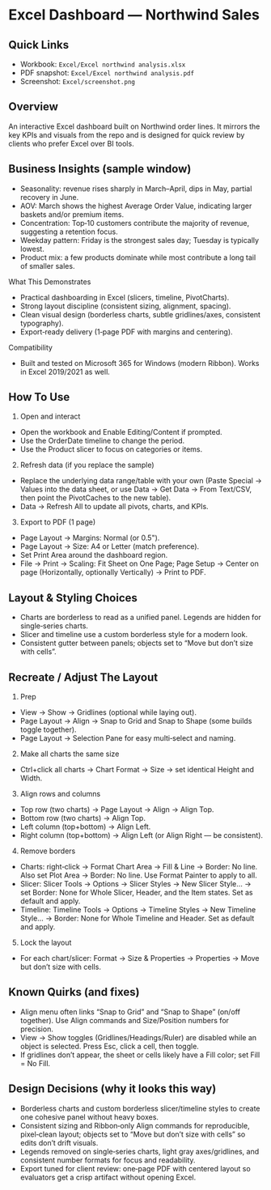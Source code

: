 Excel Dashboard — Northwind Sales
================================

Quick Links
--------------------------------
- Workbook: `Excel/Excel northwind analysis.xlsx`
- PDF snapshot: `Excel/Excel northwind analysis.pdf`
- Screenshot: `Excel/screenshot.png`

Overview
--------------------------------
An interactive Excel dashboard built on Northwind order lines. It mirrors the key KPIs and visuals from the repo and is designed for quick review by clients who prefer Excel over BI tools.

Business Insights (sample window)
--------------------------------
- Seasonality: revenue rises sharply in March–April, dips in May, partial recovery in June.
- AOV: March shows the highest Average Order Value, indicating larger baskets and/or premium items.
- Concentration: Top‑10 customers contribute the majority of revenue, suggesting a retention focus.
- Weekday pattern: Friday is the strongest sales day; Tuesday is typically lowest.
- Product mix: a few products dominate while most contribute a long tail of smaller sales.

What This Demonstrates
- Practical dashboarding in Excel (slicers, timeline, PivotCharts).
- Strong layout discipline (consistent sizing, alignment, spacing).
- Clean visual design (borderless charts, subtle gridlines/axes, consistent typography).
- Export‑ready delivery (1‑page PDF with margins and centering).

Compatibility
- Built and tested on Microsoft 365 for Windows (modern Ribbon). Works in Excel 2019/2021 as well.

How To Use
--------------------------------
1) Open and interact
- Open the workbook and Enable Editing/Content if prompted.
- Use the OrderDate timeline to change the period.
- Use the Product slicer to focus on categories or items.

2) Refresh data (if you replace the sample)
- Replace the underlying data range/table with your own (Paste Special → Values into the data sheet, or use Data → Get Data → From Text/CSV, then point the PivotCaches to the new table).
- Data → Refresh All to update all pivots, charts, and KPIs.

3) Export to PDF (1 page)
- Page Layout → Margins: Normal (or 0.5").
- Page Layout → Size: A4 or Letter (match preference).
- Set Print Area around the dashboard region.
- File → Print → Scaling: Fit Sheet on One Page; Page Setup → Center on page (Horizontally, optionally Vertically) → Print to PDF.

Layout & Styling Choices
--------------------------------
- Charts are borderless to read as a unified panel. Legends are hidden for single‑series charts.
- Slicer and timeline use a custom borderless style for a modern look.
- Consistent gutter between panels; objects set to “Move but don’t size with cells”.

Recreate / Adjust The Layout 
--------------------------------
1) Prep
- View → Show → Gridlines (optional while laying out).
- Page Layout → Align → Snap to Grid and Snap to Shape (some builds toggle together).
- Page Layout → Selection Pane for easy multi‑select and naming.

2) Make all charts the same size
- Ctrl+click all charts → Chart Format → Size → set identical Height and Width.

3) Align rows and columns
- Top row (two charts) → Page Layout → Align → Align Top.
- Bottom row (two charts) → Align Top.
- Left column (top+bottom) → Align Left.
- Right column (top+bottom) → Align Left (or Align Right — be consistent).

4) Remove borders
- Charts: right‑click → Format Chart Area → Fill & Line → Border: No line. Also set Plot Area → Border: No line. Use Format Painter to apply to all.
- Slicer: Slicer Tools → Options → Slicer Styles → New Slicer Style… → set Border: None for Whole Slicer, Header, and the Item states. Set as default and apply.
- Timeline: Timeline Tools → Options → Timeline Styles → New Timeline Style… → Border: None for Whole Timeline and Header. Set as default and apply.

5) Lock the layout
- For each chart/slicer: Format → Size & Properties → Properties → Move but don’t size with cells.

Known Quirks (and fixes)
--------------------------------
- Align menu often links “Snap to Grid” and “Snap to Shape” (on/off together). Use Align commands and Size/Position numbers for precision.
- View → Show toggles (Gridlines/Headings/Ruler) are disabled while an object is selected. Press Esc, click a cell, then toggle.
- If gridlines don’t appear, the sheet or cells likely have a Fill color; set Fill = No Fill.

Design Decisions (why it looks this way)
--------------------------------
- Borderless charts and custom borderless slicer/timeline styles to create one cohesive panel without heavy boxes.
- Consistent sizing and Ribbon‑only Align commands for reproducible, pixel‑clean layout; objects set to “Move but don’t size with cells” so edits don’t drift visuals.
- Legends removed on single‑series charts, light gray axes/gridlines, and consistent number formats for focus and readability.
- Export tuned for client review: one‑page PDF with centered layout so evaluators get a crisp artifact without opening Excel.


